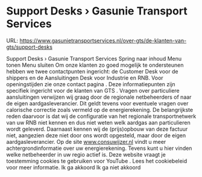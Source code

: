 # Support Desks › Gasunie Transport Services

URL: https://www.gasunietransportservices.nl/over-gts/de-klanten-van-gts/support-desks

Support Desks › Gasunie Transport Services
Spring naar inhoud
Menu tonen
Menu sluiten
Om onze klanten zo goed mogelijk te ondersteunen hebben we twee contactpunten ingericht: de
Customer Desk
voor de shippers en de Aansluitingen Desk voor Industrie en RNB.
Voor openingstijden zie onze
contact pagina
.
Deze informatiepunten zijn specifiek ingericht voor de klanten van
GTS
. Vragen over particuliere aansluitingen verwijzen wij graag door de regionale netbeheerders of naar de eigen aardgasleverancier.  Dit geldt tevens voor eventuele vragen over calorische correctie zoals vermeld op de energierekening. De belangrijkste reden daarvoor is dat wij de configuratie van het regionale transportnetwerk van uw RNB niet kennen en dus niet weten welk aardgas aan particulieren wordt geleverd. Daarnaast kennen wij de (prijs)opbouw van deze factuur niet, aangezien deze niet door ons wordt opgesteld, maar door de eigen aardgasleverancier.
Op de site
www.consuwijzer.nl
vindt u meer achtergrondinformatie over uw energierekening. Tevens kunt u hier vinden welke
netbeheerder
in uw regio actief is.
Deze website vraagt je toestemming cookies te gebruiken voor
YouTube
. Lees het
cookiebeleid
voor meer informatie.
Ik ga akkoord
Ik ga niet akkoord